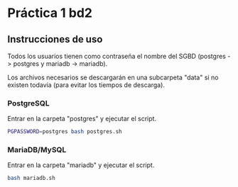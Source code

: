# Práctica 1 bd2

## Instrucciones de uso

Todos los usuarios tienen como contraseña el nombre del SGBD (postgres -> postgres y mariadb -> mariadb).

Los archivos necesarios se descargarán en una subcarpeta "data" si no existen todavía (para evitar los tiempos de descarga).

### PostgreSQL

Entrar en la carpeta "postgres" y ejecutar el script.

```sh
PGPASSWORD=postgres bash postgres.sh
```

### MariaDB/MySQL

Entrar en la carpeta "mariadb" y ejecutar el script.

```sh
bash mariadb.sh
```
